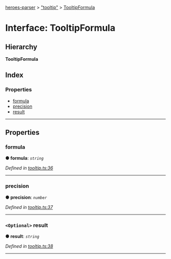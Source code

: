 [heroes-parser](../README.md) > ["tooltip"](../modules/_tooltip_.md) > [TooltipFormula](../interfaces/_tooltip_.tooltipformula.md)

# Interface: TooltipFormula

## Hierarchy

**TooltipFormula**

## Index

### Properties

* [formula](_tooltip_.tooltipformula.md#formula)
* [precision](_tooltip_.tooltipformula.md#precision)
* [result](_tooltip_.tooltipformula.md#result)

---

## Properties

<a id="formula"></a>

###  formula

**● formula**: *`string`*

*Defined in [tooltip.ts:36](https://github.com/joeistas/heroes-parser/blob/3b278f6/src/tooltip.ts#L36)*

___
<a id="precision"></a>

###  precision

**● precision**: *`number`*

*Defined in [tooltip.ts:37](https://github.com/joeistas/heroes-parser/blob/3b278f6/src/tooltip.ts#L37)*

___
<a id="result"></a>

### `<Optional>` result

**● result**: *`string`*

*Defined in [tooltip.ts:38](https://github.com/joeistas/heroes-parser/blob/3b278f6/src/tooltip.ts#L38)*

___

